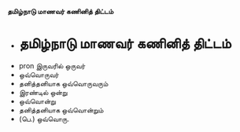 **தமிழ்நாடு மாணவர் கணினித் திட்டம்**
- # தமிழ்நாடு மாணவர் கணினித் திட்டம்
- pron இருவரில் ஒருவர்
- ஒவ்வொருவர்
- தனித்தனியாக ஒவ்வொருவரும்
- இரண்டில் ஒன்று
- ஒவ்வொன்று
- தனித்தனியாக ஒவ்வொன்றும்
- (பெ.) ஒவ்வொரு.

